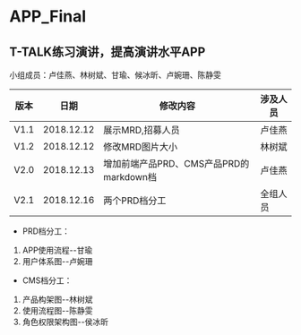 # APP_Final  
## T-TALK练习演讲，提高演讲水平APP
小组成员：卢佳燕、林树斌、甘瑜、候冰昕、卢婉珊、陈静雯

版本|日期 | 修改内容 | 涉及人员
---|---|---|---
V1.1|2018.12.12 | 展示MRD,招募人员| 卢佳燕
V1.2|2018.12.12 | 修改MRD图片大小| 林树斌
V2.0|2018.12.13 | 增加前端产品PRD、CMS产品PRD的markdown档| 卢佳燕
V2.1|2018.12.16 | 两个PRD档分工| 全组人员 




* PRD档分工：
1. APP使用流程--甘瑜 
2. 用户体系图--卢婉珊


* CMS档分工：
1. 产品构架图--林树斌
2. 使用流程图--陈静雯
3. 角色权限架构图--侯冰昕
